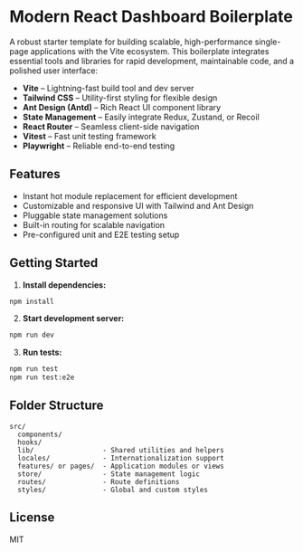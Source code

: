 
# Modern React Dashboard Boilerplate

A robust starter template for building scalable, high-performance single-page applications with the Vite ecosystem. This boilerplate integrates essential tools and libraries for rapid development, maintainable code, and a polished user interface:

- **Vite** – Lightning-fast build tool and dev server
- **Tailwind CSS** – Utility-first styling for flexible design
- **Ant Design (Antd)** – Rich React UI component library
- **State Management** – Easily integrate Redux, Zustand, or Recoil
- **React Router** – Seamless client-side navigation
- **Vitest** – Fast unit testing framework
- **Playwright** – Reliable end-to-end testing

## Features

- Instant hot module replacement for efficient development
- Customizable and responsive UI with Tailwind and Ant Design
- Pluggable state management solutions
- Built-in routing for scalable navigation
- Pre-configured unit and E2E testing setup

## Getting Started

1. **Install dependencies:**  
  ```bash
  npm install
  ```

2. **Start development server:**  
  ```bash
  npm run dev
  ```

3. **Run tests:**  
  ```bash
  npm run test
  npm run test:e2e
  ```

## Folder Structure

```
src/
  components/
  hooks/
  lib/                 - Shared utilities and helpers
  locales/             - Internationalization support
  features/ or pages/  - Application modules or views
  store/               - State management logic
  routes/              - Route definitions
  styles/              - Global and custom styles
```

## License

MIT
